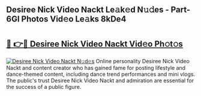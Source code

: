## Desiree Nick Video Nackt Le𝚊k𝚎d N𝚞𝚍es - Part-6Gl Photos Vid𝚎o Le𝚊ks 8kDe4

# <h2><a href="http://fb817vy.evod.top/?m=Desiree+Nick+Video+Nackt">🔗 👉🔴 Desiree Nick Video Nackt Vid𝚎o Ph𝚘t𝚘s</a></h2>

[![Desiree Nick Video Nackt N𝚞d𝚎s](https://i.imgur.com/8V9OHl7.gif)](http://fb817vy.evod.top/?m=Desiree+Nick+Video+Nackt)
Online personality Desiree Nick Video Nackt and content creator who has gained fame for posting lifestyle and dance-themed content, including dance trend performances and mini vlogs. The public's trust Desiree Nick Video Nackt and admiration are essential for the success of a public figure. 
